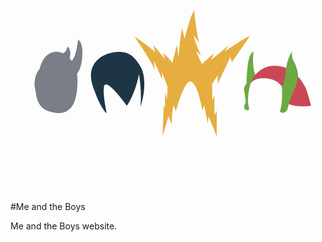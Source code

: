 <svg xmlns="http://www.w3.org/2000/svg" viewBox="0 0 841.89 595.28"><defs><style>.cls-1{fill:#7a7e86;}.cls-2{fill:#1d3545;}.cls-3{fill:#e6ae40;}.cls-4{fill:#6ba943;}.cls-5{fill:#ca4856;}</style></defs><title>LOGO_Me&amp;amp;TheBoys</title><g id="RICALCO"><path class="cls-1" d="M67.56,325.5s-12.33-34.43,11-62.49c0,0,8.08-44.41,44.66-44.4,17,0,55.8,19.62,55.84,75.86s-14.73,105.07-79.33,82.41C68.39,365.87,67.56,325.5,67.56,325.5Z"/><path class="cls-1" d="M145.56,254.53c-15.5,1.07-16.19-9.66-16.19-9.66s-2.6-4.77-1.85-12.79c0,0,1.65-4,15.59-11.13,7.5-3.85,8.9-16.7,8.9-16.7s14.47,10.39,4.45,36.74-31,10.14-30.79,3.71"/><path class="cls-1" d="M129.37,267.45c.37-2.17,2-9.44,13.46-12.1s30.84-5.26,37.83-69.52c0,0,17.62,8.73,9.59,59s-37.83,45.89-37.83,45.89S125.66,289.06,129.37,267.45Z"/><path class="cls-1" d="M169.59,285.86s-23.3,20.5-40.22,2.66"/><path class="cls-2" d="M343.37,278.54s8,42.37,4,87.38c0,0,24.95-71.06-2.58-112.51-16.16-24.33-32.06-40.93-75.3-32.24-23,4.63-71.16,27.81-48.61,91.93s36.51,69.63,36.51,69.63-11.69-50.44-7.38-71.55c5.38-26.43,61,51.79,61,51.79S332.83,333,343.37,278.54Z"/><path class="cls-3" d="M479.35,298.12c-15.78.81-37.58,79.52-37.58,79.52l-6-16.44c-5.45,21.14-4.36,51.84-4.36,51.84l-9.26-21.78-15.79,53.37,3.27-83.43,3.54,9.36V324.74L417.81,346,420,312.28l-15.25-39.21v19.61C401.47,280.15,383,243.11,383,243.11l2.72,24c-2.72-13.62-53.92-89.33-53.92-89.33s46.84,31.05,55,43l-4.9-19.61s29.42,31.59,31.32,40.31L408,221.33s24,22.33,24,27.23,12.52-49,12.52-49l4.36,36s5.45-70.81,10.35-78.43l6,27.23s17.43-68.08,25.6-76.25c0,0,7.08,70.8,14.7,87.69L488.61,173.4s15.25,51.19,22.88,56.64l-15.8-12.53,15.8,34,32.13-29-7.63,18,49-40.31L571.4,218.6s59.91-41.39,68.08-41.39l-47.93,69.71-3.81-14.16-34.32,72.09V282.38l-14.7,22.47.54,43.92,5.45-13,.54,52.78,6-12.52v68.62l-21.78-53.37-2.18,18.85s-7.08-37.37-9.8-47.45l-4.91,12.8S500.59,297,479.35,298.12Z"/><path class="cls-4" d="M637.88,370.13s-.59,7.65-9.42,3.53,0-19.41,0-19.41-1.37-20-3.92-30.59,6.67-21.33,6.67-21.33-.39-80.45,18.43-84c0,0-6.47,45.88,8.24,67.06L642,302.33S629.05,341.89,637.88,370.13Z"/><path class="cls-5" d="M642,302.33s14.12-44,60.6-46.33,74.91,34.74,85.88,58.24c5.41,11.57,14.95,48.83,14.95,48.83h0s-35.54,5.29-60.83-5.29c0,0-5.88-58.92-48.24-66.48S642,302.33,642,302.33Z"/><path class="cls-4" d="M719.65,378.37s10.41,10,20-4.12c0,0,4.7-18.83,10.59-34.71s18.23-35.3,18.23-61.18c0,0-2.35-18.24-10.59-32.94s-5.29-27.06-5.29-27.06-12.35,12.35-17.06,53.53-10.15,39.59-10.15,39.59S728.47,358.36,719.65,378.37Z"/></g></svg> 

#Me and the Boys

Me and the Boys website.
